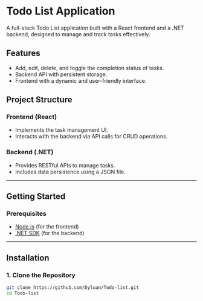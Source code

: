 # Todo List Application

A full-stack Todo List application built with a React frontend and a .NET backend, designed to manage and track tasks effectively.

## Features

- Add, edit, delete, and toggle the completion status of tasks.
- Backend API with persistent storage.
- Frontend with a dynamic and user-friendly interface.

## Project Structure

### Frontend (React)

- Implements the task management UI.
- Interacts with the backend via API calls for CRUD operations.

### Backend (.NET)

- Provides RESTful APIs to manage tasks.
- Includes data persistence using a JSON file.

---

## Getting Started

### Prerequisites

- [Node.js](https://nodejs.org/) (for the frontend)
- [.NET SDK](https://dotnet.microsoft.com/download) (for the backend)

---

## Installation

### 1. Clone the Repository

```bash
git clone https://github.com/Dyluan/Todo-list.git
cd Todo-list
